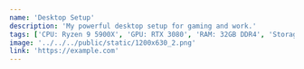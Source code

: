 ```yaml
---
name: 'Desktop Setup'
description: 'My powerful desktop setup for gaming and work.'
tags: ['CPU: Ryzen 9 5900X', 'GPU: RTX 3080', 'RAM: 32GB DDR4', 'Storage: 2TB NVMe SSD']
image: '../../../public/static/1200x630_2.png'
link: 'https://example.com'
---
```

